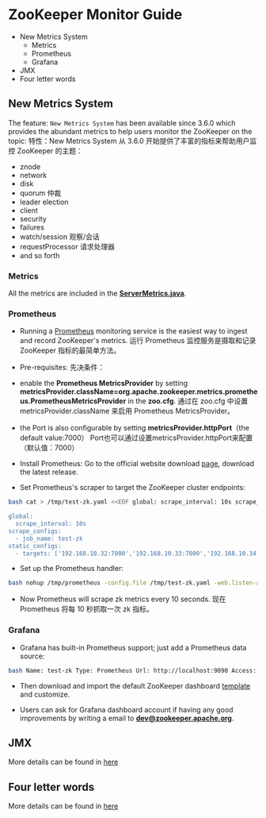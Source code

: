 # ZooKeeper Monitor Guide

- New Metrics System
    - Metrics
    - Prometheus
    - Grafana
- JMX
- Four letter words

## New Metrics System

The feature: `New Metrics System` has been available since 3.6.0 which provides the abundant metrics to help users monitor the ZooKeeper on the topic:  特性：New Metrics System 从 3.6.0 开始提供了丰富的指标来帮助用户监控 ZooKeeper 的主题：

* znode
* network
* disk
* quorum  仲裁
* leader election
* client
* security
* failures
* watch/session  观察/会话
* requestProcessor  请求处理器
* and so forth

### Metrics

All the metrics are included in the **[ServerMetrics.java](https://github.com/apache/zookeeper/blob/master/zookeeper-server/src/main/java/org/apache/zookeeper/server/ServerMetrics.java)**.

### Prometheus

- Running a [Prometheus](https://prometheus.io/) monitoring service is the easiest way to ingest and record ZooKeeper's metrics.  运行 Prometheus 监控服务是摄取和记录 ZooKeeper 指标的最简单方法。

- Pre-requisites:  先决条件：

- enable the **Prometheus MetricsProvider** by setting **metricsProvider.className=org.apache.zookeeper.metrics.prometheus.PrometheusMetricsProvider** in the **zoo.cfg**.  通过在 zoo.cfg 中设置 metricsProvider.className 来启用 Prometheus MetricsProvider。

- the Port is also configurable by setting **metricsProvider.httpPort**（the default value:7000）  Port也可以通过设置metricsProvider.httpPort来配置（默认值：7000）

- Install Prometheus: Go to the official website download [page](https://prometheus.io/download/), download the latest release.

- Set Prometheus's scraper to target the ZooKeeper cluster endpoints:

```bash
bash cat > /tmp/test-zk.yaml <<EOF global: scrape_interval: 10s scrape_configs: - job_name: test-zk static_configs: - targets: ['192.168.10.32:7000','192.168.10.33:7000','192.168.10.34:7000'] EOF cat /tmp/test-zk.yaml

global:
  scrape_interval: 10s
scrape_configs:
  - job_name: test-zk
static_configs: 
  - targets: ['192.168.10.32:7000','192.168.10.33:7000','192.168.10.34:7000']

```

- Set up the Prometheus handler:

```bash
bash nohup /tmp/prometheus -config.file /tmp/test-zk.yaml -web.listen-address ":9090" -storage.local.path "test-zk.data" >> /tmp/test-zk.log 2>&1 &
```

- Now Prometheus will scrape zk metrics every 10 seconds.  现在 Prometheus 将每 10 秒抓取一次 zk 指标。


### Grafana

- Grafana has built-in Prometheus support; just add a Prometheus data source:

```bash
bash Name: test-zk Type: Prometheus Url: http://localhost:9090 Access: proxy`
```

- Then download and import the default ZooKeeper dashboard [template](https://grafana.com/dashboards/10465) and customize.

- Users can ask for Grafana dashboard account if having any good improvements by writing a email to **dev@zookeeper.apache.org**.


## JMX

More details can be found in [here](http://zookeeper.apache.org/doc/current/zookeeperJMX.html)

## Four letter words

More details can be found in [here](http://zookeeper.apache.org/doc/current/zookeeperAdmin.html#sc_zkCommands)
